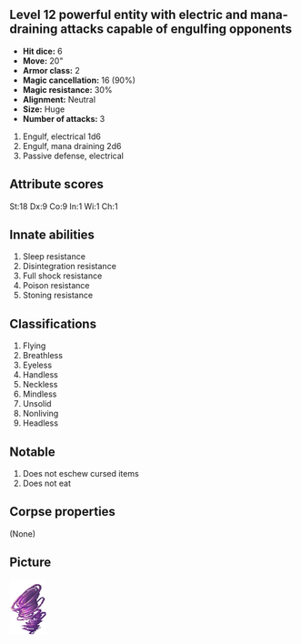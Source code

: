 ## Level 12 powerful entity with electric and mana-draining attacks capable of engulfing opponents
- **Hit dice:** 6
- **Move:** 20"
- **Armor class:** 2
- **Magic cancellation:** 16 (90%)
- **Magic resistance:** 30%
- **Alignment:** Neutral
- **Size:** Huge
- **Number of attacks:** 3
1. Engulf, electrical 1d6
2. Engulf, mana draining 2d6
3. Passive defense, electrical
## Attribute scores
St:18 Dx:9 Co:9 In:1 Wi:1 Ch:1
## Innate abilities
1. Sleep resistance
2. Disintegration resistance
3. Full shock resistance
4. Poison resistance
5. Stoning resistance
## Classifications
1. Flying
2. Breathless
3. Eyeless
4. Handless
5. Neckless
6. Mindless
7. Unsolid
8. Nonliving
9. Headless
## Notable
1. Does not eschew cursed items
2. Does not eat
## Corpse properties
(None)
## Picture
![Energy vortex](https://github.com/hyvanmielenpelit/GnollHackTileSet/blob/main/Monsters/energy_vortex/energy_vortex.png)
